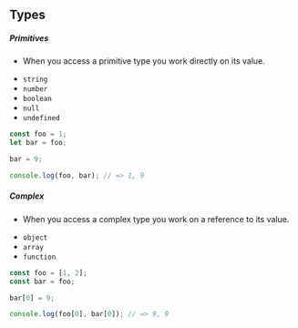 ## Types

##### Primitives
- When you access a primitive type you work directly on its value.

+ `string`
+ `number`
+ `boolean`
+ `null`
+ `undefined`

```typescript
const foo = 1;
let bar = foo;

bar = 9;

console.log(foo, bar); // => 1, 9
```

##### Complex
- When you access a complex type you work on a reference to its value.

+ `object`
+ `array`
+ `function`

```typescript
const foo = [1, 2];
const bar = foo;

bar[0] = 9;

console.log(foo[0], bar[0]); // => 9, 9
```
